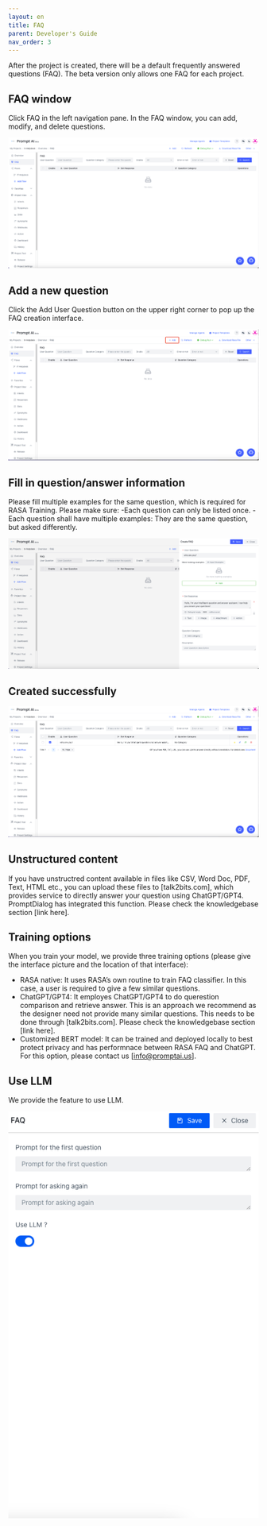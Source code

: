 ```yaml
---
layout: en
title: FAQ
parent: Developer's Guide
nav_order: 3
---
```

After the project is created, there will be a default frequently answered questions (FAQ).  The beta version only allows one FAQ for each project. 

## FAQ window  

Click FAQ in the left navigation pane.  In the FAQ window, you can add, modify, and delete questions.

![faq-main-view](/assets/images/tutorial/faq/f-main-view.png)

## Add a new question

Click the Add User Question button on the upper right corner to pop up the FAQ creation interface.

![faq-create-button](/assets/images/tutorial/faq/f-create-button.png)

## Fill in question/answer information
Please fill multiple examples for the same question, which is required for RASA Training. Please make sure: 
-Each question can only be listed once. 
-Each question shall have multiple examples: They are the same question, but asked differently. 


![faq-create-detail.png](/assets/images/tutorial/faq/f-create-detail.png)

## Created successfully

![faq-create-detail.png](/assets/images/tutorial/faq/f-main-view-data.png)

## Unstructured content
If you have unstructred content available in files like CSV, Word Doc, PDF, Text, HTML etc.,  you can upload these files to [talk2bits.com], which provides service to directly answer your question using ChatGPT/GPT4.  PromptDialog has integrated this function. Please check the knowledgebase section [link here]. 

## Training options
When you train your model, we provide three training options (please give the interface picture and the location of that interface):
- RASA native:  It uses RASA’s own routine to train FAQ classifier.  In this case, a user is required to give a few similar questions.
- ChatGPT/GPT4: It employes ChatGPT/GPT4 to do querestion comparison and retrieve answer.  This is an approach we recommend as the designer need not provide many similar questions.  This needs to be done through [talk2bits.com]. Please check the knowledgebase section [link here]. 
- Customized BERT model: It can be trained and deployed locally to best protect privacy and has performnace between RASA FAQ and ChatGPT. For this option, please contact us [info@promptai.us].

## Use LLM
We provide the feature to use LLM.

![faq-use-llm.png](/assets/images/tutorial/faq/faq-use-llm.jpg)